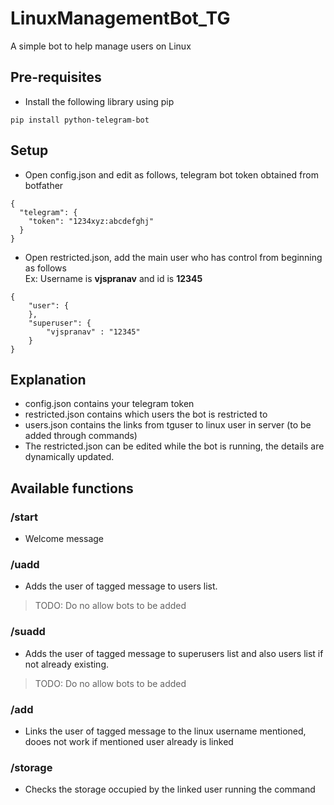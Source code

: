 # LinuxManagementBot_TG
A simple bot to help manage users on Linux

## Pre-requisites
* Install the following library using pip
```
pip install python-telegram-bot
```
## Setup
* Open config.json and edit as follows, telegram bot token obtained from botfather  
```
{
  "telegram": {
    "token": "1234xyz:abcdefghj"
  }
}
```
* Open restricted.json, add the main user who has control from beginning as follows  
Ex: Username is **vjspranav** and id is **12345**
```
{
    "user": {
    },
    "superuser": {
        "vjspranav" : "12345"
    }
}
```

## Explanation
* config.json contains your telegram token
* restricted.json contains which users the bot is restricted to
* users.json contains the links from tguser to linux user in server (to be added through commands)
* The restricted.json can be edited while the bot is running, the details are dynamically updated.

## Available functions
### /start 
* Welcome message  
### /uadd
* Adds the user of tagged message to users list.  
> TODO: Do no allow bots to be added  
### /suadd
* Adds the user of tagged message to superusers list and also users list if not already existing.  
> TODO: Do no allow bots to be added  
### /add <linux username>
* Links the user of tagged message to the linux username mentioned, dooes not work if mentioned user already is linked  
### /storage
* Checks the storage occupied by the linked user running the command